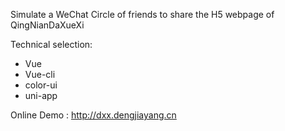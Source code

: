Simulate a WeChat Circle of friends to share the H5 webpage of QingNianDaXueXi

Technical selection:

- Vue
- Vue-cli
- color-ui
- uni-app

Online Demo : http://dxx.dengjiayang.cn